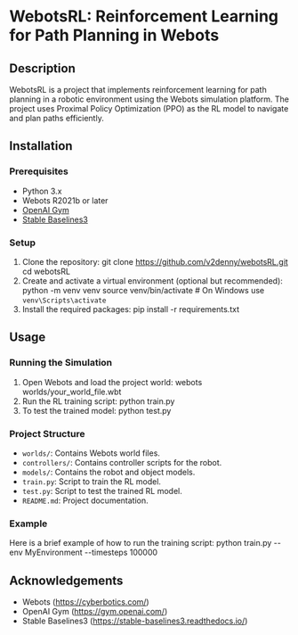 # WebotsRL: Reinforcement Learning for Path Planning in Webots

## Description

WebotsRL is a project that implements reinforcement learning for path planning in a robotic environment using the Webots simulation platform. The project uses Proximal Policy Optimization (PPO) as the RL model to navigate and plan paths efficiently.

## Installation

### Prerequisites

- Python 3.x
- Webots R2021b or later
- [OpenAI Gym](https://github.com/openai/gym)
- [Stable Baselines3](https://github.com/DLR-RM/stable-baselines3)

### Setup

1. Clone the repository:
   git clone https://github.com/v2denny/webotsRL.git
   cd webotsRL
2. Create and activate a virtual environment (optional but recommended): 
   python -m venv venv
   source venv/bin/activate  # On Windows use `venv\Scripts\activate`
3. Install the required packages:
   pip install -r requirements.txt

## Usage

### Running the Simulation

1. Open Webots and load the project world:
   webots worlds/your_world_file.wbt
2. Run the RL training script:
   python train.py
3. To test the trained model:
   python test.py
   
### Project Structure

- `worlds/`: Contains Webots world files.
- `controllers/`: Contains controller scripts for the robot.
- `models/`: Contains the robot and object models.
- `train.py`: Script to train the RL model.
- `test.py`: Script to test the trained RL model.
- `README.md`: Project documentation.

### Example

Here is a brief example of how to run the training script:
   python train.py --env MyEnvironment --timesteps 100000

## Acknowledgements

- Webots (https://cyberbotics.com/)
- OpenAI Gym (https://gym.openai.com/)
- Stable Baselines3 (https://stable-baselines3.readthedocs.io/)






